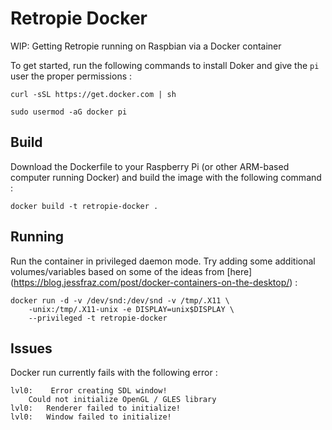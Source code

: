 # Retropie Docker

WIP: Getting Retropie running on Raspbian via a Docker container

To get started, run the following commands to install Doker and give the `pi` user the proper permissions : 
```
curl -sSL https://get.docker.com | sh

sudo usermod -aG docker pi
```

## Build 

Download the Dockerfile to your Raspberry Pi (or other ARM-based computer running Docker) and build the image with the following command :
```
docker build -t retropie-docker .
```

## Running 

Run the container in privileged daemon mode. Try adding some additional volumes/variables based on some of the ideas from [here] (https://blog.jessfraz.com/post/docker-containers-on-the-desktop/) :

```
docker run -d -v /dev/snd:/dev/snd -v /tmp/.X11 \  
    -unix:/tmp/.X11-unix -e DISPLAY=unix$DISPLAY \
    --privileged -t retropie-docker
```

## Issues

Docker run currently fails with the following error :
```
lvl0:    Error creating SDL window!
    Could not initialize OpenGL / GLES library
lvl0:   Renderer failed to initialize!
lvl0:   Window failed to initialize!
```
